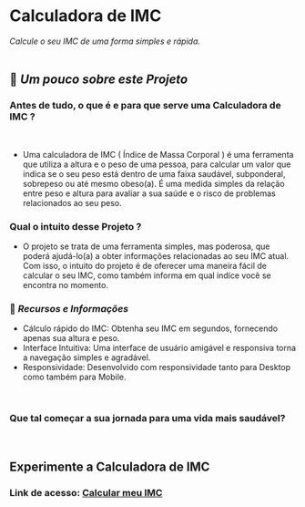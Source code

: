 # Calculadora de IMC
_Calcule o seu IMC de uma forma simples e rápida._
</br>
</br>

## 🧠 _Um pouco sobre este Projeto_ 

### Antes de tudo, o que é e para que serve uma Calculadora de IMC ?
</br>

- Uma calculadora de IMC ( Índice de Massa Corporal ) é uma ferramenta que utiliza a altura e o peso de uma pessoa, 
para calcular um valor que indica se o seu peso está dentro de uma faixa saudável, subponderal, sobrepeso ou até mesmo obeso(a).
É uma medida simples da relação entre peso e altura para avaliar a sua saúde e o risco de problemas relacionados ao seu peso.</br> 

### Qual o intuito desse Projeto ?

- O projeto se trata de uma ferramenta simples, mas poderosa, que poderá ajudá-lo(a) a obter informações relacionadas ao seu IMC atual. </br> 
Com isso, o intuito do projeto é de oferecer uma maneira fácil de calcular o seu IMC, como também informa em qual indíce você se encontra no momento.

### 📌 _Recursos e Informações_

- Cálculo rápido do IMC: Obtenha seu IMC em segundos, fornecendo apenas sua altura e peso.
- Interface Intuitiva: Uma interface de usuário amigável e responsiva torna a navegação simples e agradável.
- Responsividade: Desenvolvido com responsividade tanto para Desktop como também para Mobile.

</br>

### Que tal começar a sua jornada para uma vida mais saudável? 
</br>

## Experimente a Calculadora de IMC

### Link de acesso: [Calcular meu IMC](https://calculaomeuimc.netlify.app/)






